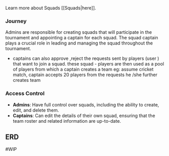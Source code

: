 Learn more about Squads [[Squads|here]].
### Journey

Admins are responsible for creating squads that will participate in the tournament and appointing a captain for each squad. The squad captain plays a crucial role in leading and managing the squad throughout the tournament.

- captains can also approve ,reject the requests sent by players (user ) that want to join a squad. these squad - players are then used as a pool of players from which a captain creates a team
eg: assume cricket match, captain accepts 20 players from the requests 
he /she further creates team 

### Access Control

- **Admins**: Have full control over squads, including the ability to create, edit, and delete them.
- **Captains**: Can edit the details of their own squad, ensuring that the team roster and related information are up-to-date.
## ERD 

#WIP